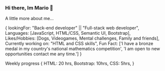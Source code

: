 ### Hi there, Im Mario 👋

A little more about me...

{
lookingFor: "Back-end developer" || "Full-stack web developer",
Languages: [JavaScript, HTML/CSS, Semantic UI, Bootstrap],
Likes/Hobbies: [Dogs, Videogames, Mental challenges, Family and friends],
Currently working on: "HTML and CSS skills",
Fun Fact: ['I have a bronze medal in my country's national mathematics competition',
'I am open to new opportunities contact me any time.']
}

Weekly progress
{
HTML: 20 hrs,
Bootstrap: 10hrs,
CSS: 5hrs,
}

<!--
**mariordgez/mariordgez** is a ✨ _special_ ✨ repository because its `README.md` (this file) appears on your GitHub profile.

Here are some ideas to get you started:

- 🔭 I’m currently working on ...
- 🌱 I’m currently learning ...
- 👯 I’m looking to collaborate on ...
- 🤔 I’m looking for help with ...
- 💬 Ask me about ...
- 📫 How to reach me: ...
- 😄 Pronouns: ...
- ⚡ Fun fact: ...
-->
